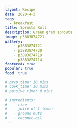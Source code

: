 ```yaml
---
layout: Recipe
date: 2020-4-3
tags:
  - breakfast
title: Sprouts Roll
description: Green gram sprouts 
image: p3883874721
gallery:
    - p3883874721
    - p3883874720
    - p3883874719
    - p3883874714
featured: true
popular: true
food: true

# prep_time: 10 mins
# cook_time: 10 mins
# passive_time: 0 mins

# ingredients:
#   - rice
#   - juice of 1 lemon
#   - ground nuts
#   - coconut-oil
---
```




